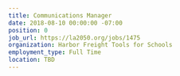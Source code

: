 ```yaml
---
title: Communications Manager
date: 2018-08-10 00:00:00 -07:00
position: 0
job_url: https://la2050.org/jobs/1475
organization: Harbor Freight Tools for Schools
employment_type: Full Time
location: TBD
---
```


